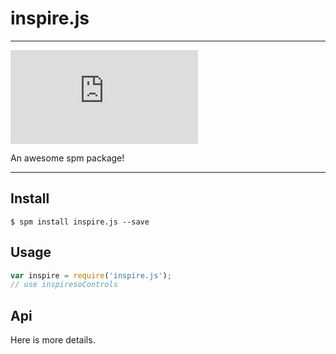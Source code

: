# inspire.js

---

[![spm version](http://spmjs.io/badge/inspire.js)](http://spmjs.io/package/inspireso-controls)

An awesome spm package!

---

## Install

```
$ spm install inspire.js --save
```

## Usage

```js
var inspire = require('inspire.js');
// use inspiresoControls
```

## Api

Here is more details.

